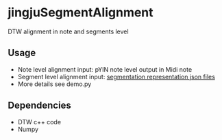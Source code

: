 # jingjuSegmentAlignment
DTW alignment in note and segments level

## Usage
* Note level alignment input: pYIN note level output in Midi note
* Segment level alignment input: [segmentation representation json files](https://github.com/ronggong/jingjuElementSegmentation)
* More details see demo.py

## Dependencies
* DTW c++ code
* Numpy

